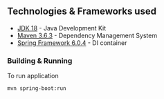 ## Technologies & Frameworks used

* [JDK 18](https://openjdk.java.net/projects/jdk/18/) - Java Development Kit
* [Maven 3.6.3](https://maven.apache.org/) - Dependency Management System
* [Spring Framework 6.0.4](https://spring.io/projects/spring-framework) - DI container

### Building & Running

To run application
```shell
mvn spring-boot:run
```
```